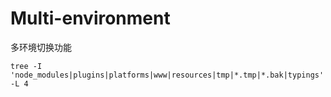# Multi-environment

多环境切换功能

```
tree -I 'node_modules|plugins|platforms|www|resources|tmp|*.tmp|*.bak|typings' -L 4
```